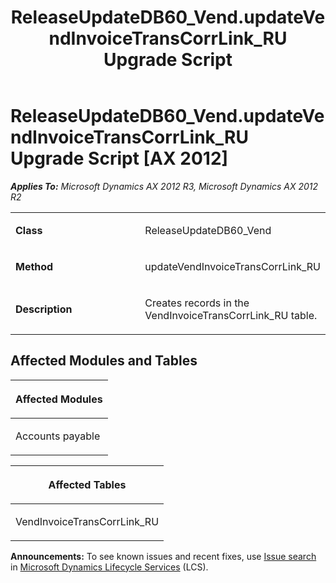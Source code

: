 ﻿---
title: ReleaseUpdateDB60_Vend.updateVendInvoiceTransCorrLink_RU Upgrade Script
TOCTitle: ReleaseUpdateDB60_Vend.updateVendInvoiceTransCorrLink_RU Upgrade Script
ms:assetid: 1fee05de-58d9-4c96-a066-c9b7f3d7a180
ms:mtpsurl: https://msdn.microsoft.com/en-us/library/JJ684875(v=AX.60)
ms:contentKeyID: 49707079
ms.date: 05/18/2015
mtps_version: v=AX.60
---

# ReleaseUpdateDB60\_Vend.updateVendInvoiceTransCorrLink\_RU Upgrade Script [AX 2012]


_**Applies To:** Microsoft Dynamics AX 2012 R3, Microsoft Dynamics AX 2012 R2_

<table>
<colgroup>
<col style="width: 50%" />
<col style="width: 50%" />
</colgroup>
<tbody>
<tr class="odd">
<td><p><strong>Class</strong></p></td>
<td><p>ReleaseUpdateDB60_Vend</p></td>
</tr>
<tr class="even">
<td><p><strong>Method</strong></p></td>
<td><p>updateVendInvoiceTransCorrLink_RU</p></td>
</tr>
<tr class="odd">
<td><p><strong>Description</strong></p></td>
<td><p>Creates records in the VendInvoiceTransCorrLink_RU table.</p></td>
</tr>
</tbody>
</table>


## Affected Modules and Tables

<table>
<colgroup>
<col style="width: 100%" />
</colgroup>
<thead>
<tr class="header">
<th><p>Affected Modules</p></th>
</tr>
</thead>
<tbody>
<tr class="odd">
<td><p>Accounts payable</p></td>
</tr>
</tbody>
</table>


<table>
<colgroup>
<col style="width: 100%" />
</colgroup>
<thead>
<tr class="header">
<th><p>Affected Tables</p></th>
</tr>
</thead>
<tbody>
<tr class="odd">
<td><p>VendInvoiceTransCorrLink_RU</p></td>
</tr>
</tbody>
</table>

  
**Announcements:** To see known issues and recent fixes, use [Issue search](http://go.microsoft.com/fwlink/?linkid=389258) in [Microsoft Dynamics Lifecycle Services](http://go.microsoft.com/fwlink/?linkid=306505) (LCS).

